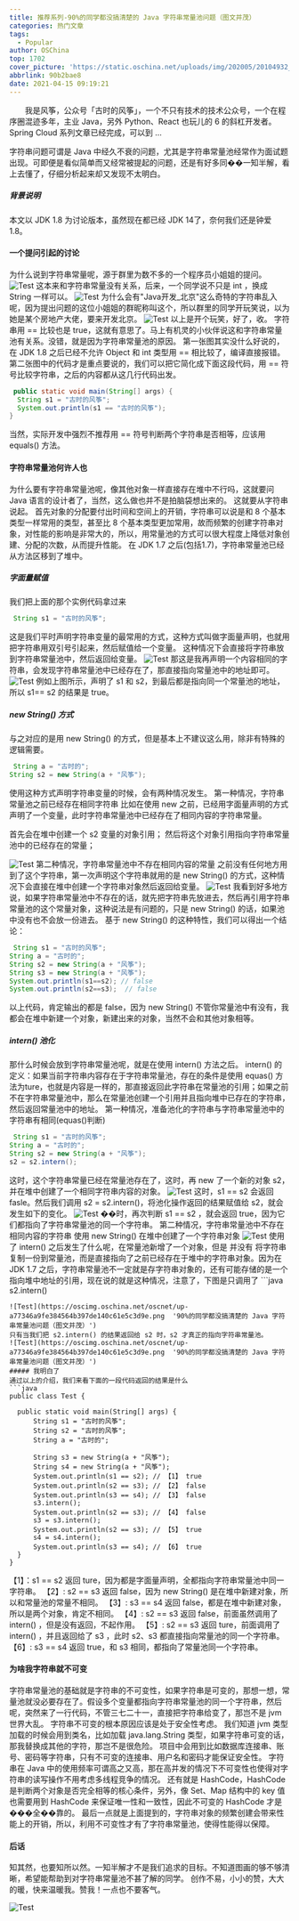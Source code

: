 ```yaml
---
title: 推荐系列-90%的同学都没搞清楚的 Java 字符串常量池问题（图文并茂）
categories: 热门文章
tags:
  - Popular
author: OSChina
top: 1702
cover_picture: 'https://static.oschina.net/uploads/img/202005/20104932_whoK.jpg'
abbrlink: 90b2bae8
date: 2021-04-15 09:19:21
---
```


&emsp;&emsp;我是风筝，公众号「古时的风筝」，一个不只有技术的技术公众号，一个在程序圈混迹多年，主业 Java，另外 Python、React 也玩儿的 6 的斜杠开发者。 Spring Cloud 系列文章已经完成，可以到 ...
<!-- more -->

                                                                                                                                                                                         
字符串问题可谓是 Java 中经久不衰的问题，尤其是字符串常量池经常作为面试题出现。可即便是看似简单而又经常被提起的问题，还是有好多同��一知半解，看上去懂了，仔细分析起来却又发现不太明白。 
##### 背景说明 
本文以 JDK 1.8 为讨论版本，虽然现在都已经 JDK 14了，奈何我们还是钟爱 1.8。 
#### 一个提问引起的讨论 
为什么说到字符串常量呢，源于群里为数不多的一个程序员小姐姐的提问。 
![Test](https://oscimg.oschina.net/oscnet/up-a77346a9fe384564b397de140c61e5c3d9e.png  '90%的同学都没搞清楚的 Java 字符串常量池问题（图文并茂）') 这本来和字符串常量没有关系，后来，一个同学说不只是 int ，换成 String 一样可以。 ![Test](https://oscimg.oschina.net/oscnet/up-a77346a9fe384564b397de140c61e5c3d9e.png  '90%的同学都没搞清楚的 Java 字符串常量池问题（图文并茂）') 
为什么会有"Java开发_北京"这么奇特的字符串乱入呢，因为提出问题的这位小姐姐的群昵称叫这个，所以群里的同学开玩笑说，以为她是某个房地产大佬，要来开发北京。 ![Test](https://oscimg.oschina.net/oscnet/up-a77346a9fe384564b397de140c61e5c3d9e.png  '90%的同学都没搞清楚的 Java 字符串常量池问题（图文并茂）') 
以上是开个玩笑，好了，收。 
字符串用 == 比较也是 true，这就有意思了。马上有机灵的小伙伴说这和字符串常量池有关系。没错，就是因为字符串常量池的原因。 
第一张图其实没什么好说的，在 JDK 1.8 之后已经不允许 Object 和 int 类型用 == 相比较了，编译直接报错。 
第二张图中的代码才是重点要说的，我们可以把它简化成下面这段代码，用 == 符号比较字符串，之后的内容都从这几行代码出发。 
 ```java 
  public static void main(String[] args) {
   String s1 = "古时的风筝";
   System.out.println(s1 == "古时的风筝");
}

  ```  
当然，实际开发中强烈不推荐用 == 符号判断两个字符串是否相等，应该用 equals() 方法。 
#### 字符串常量池何许人也 
为什么要有字符串常量池呢，像其他对象一样直接存在堆中不行吗，这就要问 Java 语言的设计者了，当然，这么做也并不是拍脑袋想出来的。 
这就要从字符串说起。 
首先对象的分配要付出时间和空间上的开销，字符串可以说是和 8 个基本类型一样常用的类型，甚至比 8 个基本类型更加常用，故而频繁的创建字符串对象，对性能的影响是非常大的，所以，用常量池的方式可以很大程度上降低对象创建、分配的次数，从而提升性能。 
在 JDK 1.7 之后(包括1.7)，字符串常量池已经从方法区移到了堆中。 
##### 字面量赋值 
我们把上面的那个实例代码拿过来 
 ```java 
  String s1 = "古时的风筝";

  ```  
这是我们平时声明字符串变量的最常用的方式，这种方式叫做字面量声明，也就用把字符串用双引号引起来，然后赋值给一个变量。 
这种情况下会直接将字符串放到字符串常量池中，然后返回给变量。 
![Test](https://oscimg.oschina.net/oscnet/up-a77346a9fe384564b397de140c61e5c3d9e.png  '90%的同学都没搞清楚的 Java 字符串常量池问题（图文并茂）') 
那这是我再声明一个内容相同的字符串，会发现字符串常量池中已经存在了，那直接指向常量池中的地址即可。 
![Test](https://oscimg.oschina.net/oscnet/up-a77346a9fe384564b397de140c61e5c3d9e.png  '90%的同学都没搞清楚的 Java 字符串常量池问题（图文并茂）') 
例如上图所示，声明了 s1 和 s2，到最后都是指向同一个常量池的地址，所以 s1== s2 的结果是 true。 
##### new String() 方式 
与之对应的是用 new String() 的方式，但是基本上不建议这么用，除非有特殊的逻辑需要。 
 ```java 
  String a = "古时的";
String s2 = new String(a + "风筝");

  ```  
使用这种方式声明字符串变量的时候，会有两种情况发生。 
第一种情况，字符串常量池之前已经存在相同字符串 
比如在使用 new 之前，已经用字面量声明的方式声明了一个变量，此时字符串常量池中已经存在了相同内容的字符串常量。 
 
 首先会在堆中创建一个 s2 变量的对象引用； 
 然后将这个对象引用指向字符串常量池中的已经存在的常量； 
 
![Test](https://oscimg.oschina.net/oscnet/up-a77346a9fe384564b397de140c61e5c3d9e.png  '90%的同学都没搞清楚的 Java 字符串常量池问题（图文并茂）') 
第二种情况，字符串常量池中不存在相同内容的常量 
之前没有任何地方用到了这个字符串，第一次声明这个字符串就用的是 new String() 的方式，这种情况下会直接在堆中创建一个字符串对象然后返回给变量。 
![Test](https://oscimg.oschina.net/oscnet/up-a77346a9fe384564b397de140c61e5c3d9e.png  '90%的同学都没搞清楚的 Java 字符串常量池问题（图文并茂）') 
我看到好多地方说，如果字符串常量池中不存在的话，就先把字符串先放进去，然后再引用字符串常量池的这个常量对象，这种说法是有问题的，只是 new String() 的话，如果池中没有也不会放一份进去。 
基于 new String() 的这种特性，我们可以得出一个结论： 
 ```java 
  String s1 = "古时的风筝";
String a = "古时的";
String s2 = new String(a + "风筝");
String s3 = new String(a + "风筝");
System.out.println(s1==s2); // false
System.out.println(s2==s3);  // false 

  ```  
以上代码，肯定输出的都是 false，因为 new String() 不管你常量池中有没有，我都会在堆中新建一个对象，新建出来的对象，当然不会和其他对象相等。 
##### intern() 池化 
那什么时候会放到字符串常量池呢，就是在使用 intern() 方法之后。 
intern() 的定义：如果当前字符串内容存在于字符串常量池，存在的条件是使用 equas() 方法为ture，也就是内容是一样的，那直接返回此字符串在常量池的引用；如果之前不在字符串常量池中，那么在常量池创建一个引用并且指向堆中已存在的字符串，然后返回常量池中的地址。 
第一种情况，准备池化的字符串与字符串常量池中的字符串有相同(equas()判断) 
 ```java 
  String s1 = "古时的风筝";
String a = "古时的";
String s2 = new String(a + "风筝");
s2 = s2.intern();

  ```  
这时，这个字符串常量已经在常量池存在了，这时，再 new 了一个新的对象 s2，并在堆中创建了一个相同字符串内容的对象。 
![Test](https://oscimg.oschina.net/oscnet/up-a77346a9fe384564b397de140c61e5c3d9e.png  '90%的同学都没搞清楚的 Java 字符串常量池问题（图文并茂）') 
这时，s1 == s2 会返回 fasle。然后我们调用 s2 = s2.intern()，将池化操作返回的结果赋值给 s2，就会发生如下的变化。 
![Test](https://oscimg.oschina.net/oscnet/up-a77346a9fe384564b397de140c61e5c3d9e.png  '90%的同学都没搞清楚的 Java 字符串常量池问题（图文并茂）') 
��时，再次判断 s1 == s2 ，就会返回 true，因为它们都指向了字符串常量池的同一个字符串。 
第二种情况，字符串常量池中不存在相同内容的字符串 
使用 new String() 在堆中创建了一个字符串对象 
![Test](https://oscimg.oschina.net/oscnet/up-a77346a9fe384564b397de140c61e5c3d9e.png  '90%的同学都没搞清楚的 Java 字符串常量池问题（图文并茂）') 
使用了 intern() 之后发生了什么呢，在常量池新增了一个对象，但是 并没有 将字符串复制一份到常量池，而是直接指向了之前已经存在于堆中的字符串对象。因为在 JDK 1.7 之后，字符串常量池不一定就是存字符串对象的，还有可能存储的是一个指向堆中地址的引用，现在说的就是这种情况，注意了，下图是只调用了  ```java 
  s2.intern()
  ``` ，并没有返回给一个变量。其中字符串常量池（0x88）指向堆中字符串对象（0x99）就是intern() 的过程。 
![Test](https://oscimg.oschina.net/oscnet/up-a77346a9fe384564b397de140c61e5c3d9e.png  '90%的同学都没搞清楚的 Java 字符串常量池问题（图文并茂）') 
只有当我们把 s2.intern() 的结果返回给 s2 时，s2 才真正的指向字符串常量池。 
![Test](https://oscimg.oschina.net/oscnet/up-a77346a9fe384564b397de140c61e5c3d9e.png  '90%的同学都没搞清楚的 Java 字符串常量池问题（图文并茂）') 
##### 我明白了 
通过以上的介绍，我们来看下面的一段代码返回的结果是什么 
 ```java 
  public class Test {

    public static void main(String[] args) {
        String s1 = "古时的风筝";
        String s2 = "古时的风筝";
        String a = "古时的";
      
        String s3 = new String(a + "风筝");
        String s4 = new String(a + "风筝");
        System.out.println(s1 == s2); // 【1】 true
        System.out.println(s2 == s3); // 【2】 false
        System.out.println(s3 == s4); // 【3】 false
        s3.intern();
        System.out.println(s2 == s3); // 【4】 false
        s3 = s3.intern();
        System.out.println(s2 == s3); // 【5】 true
        s4 = s4.intern();
        System.out.println(s3 == s4); // 【6】 true
    }
}

  ```  
【1】：s1 == s2 返回 ture，因为都是字面量声明，全都指向字符串常量池中同一字符串。 
【2】: s2 == s3 返回 false，因为 new String() 是在堆中新建对象，所以和常量池的常量不相同。 
【3】: s3 == s4 返回 false，都是在堆中新建对象，所以是两个对象，肯定不相同。 
【4】: s2 == s3 返回 false，前面虽然调用了 intern() ，但是没有返回，不起作用。 
【5】: s2 == s3 返回 ture，前面调用了 intern() ，并且返回给了 s3 ，此时 s2、s3 都直接指向常量池的同一个字符串。 
【6】: s3 == s4 返回 true，和 s3 相同，都指向了常量池同一个字符串。 
#### 为啥我字符串就不可变 
字符串常量池的基础就是字符串的不可变性，如果字符串是可变的，那想一想，常量池就没必要存在了。假设多个变量都指向字符串常量池的同一个字符串，然后呢，突然来了一行代码，不管三七二十一，直接把字符串给变了，那岂不是 jvm 世界大乱。 
字符串不可变的根本原因应该是处于安全性考虑。 
我们知道 jvm 类型加载的时候会用到类名，比如加载 java.lang.String 类型，如果字符串可变的话，那我替换成其他的字符，那岂不是很危险。 
项目中会用到比如数据库连接串、账号、密码等字符串，只有不可变的连接串、用户名和密码才能保证安全性。 
字符串在 Java 中的使用频率可谓高之又高，那在高并发的情况下不可变性也使得对字符串的读写操作不用考虑多线程竞争的情况。 
还有就是 HashCode，HashCode 是判断两个对象是否完全相等的核心条件，另外，像 Set、Map 结构中的 key 值也需要用到 HashCode 来保证唯一性和一致性，因此不可变的 HashCode 才是���全��靠的。 
最后一点就是上面提到的，字符串对象的频繁创建会带来性能上的开销，所以，利用不可变性才有了字符串常量池，使得性能得以保障。 
#### 后话 
知其然，也要知所以然。一知半解才不是我们追求的目标。不知道图画的够不够清晰，希望能帮助到对字符串常量池不甚了解的同学。 创作不易，小小的赞，大大的暖，快来温暖我。赞我！一点也不要客气。 
 
![Test](https://oscimg.oschina.net/oscnet/up-a77346a9fe384564b397de140c61e5c3d9e.png  '90%的同学都没搞清楚的 Java 字符串常量池问题（图文并茂）')
                                        